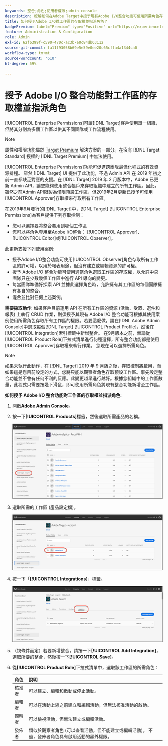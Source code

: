 ```yaml
---
keywords: 整合;角色;使用者權限;admin console
description: 瞭解如何在Adobe Target中授予現有Adobe I/O整合功能可使用所需角色存取所有工作區的許可權。
title: 如何授予Adobe I/O對工作區的存取權並指派角色？
badgePremium: label="Premium" type="Positive" url="https://experienceleague.adobe.com/docs/target/using/introduction/intro.html?lang=en#premium newtab=true" tooltip="檢視Target Premium包含的內容。"
feature: Administration & Configuration
role: Admin
exl-id: 62f6399f-c590-470c-ac3b-e0c84db63112
source-git-commit: fa11f93058b69e5e59e0ee20c65cffa4a1344ca0
workflow-type: tm+mt
source-wordcount: '610'
ht-degree: 59%

---
```


# 授予 Adobe I/O 整合功能對工作區的存取權並指派角色

[!UICONTROL Enterprise Permissions]可讓[!DNL Target]客戶使用單一組織，但將其分割為多個工作區以供其不同團隊或工作流程使用。

>[!NOTE]
>
>屬性和權限功能屬於 [Target Premium](/help/main/c-intro/intro.md#premium) 解決方案的一部分。在沒有 [!DNL Target Standard] 授權的 [!DNL Target Premium] 中無法使用。

[!UICONTROL Enterprise Permissions]功能可促進跨團隊最佳化程式的有效資源排程。 雖然 [!DNL Target] UI 提供了此功能，不過 Admin API 在 2019 年初之前一直都缺乏對應的支援。在 [!DNL Target] 2019 年 2 月版本中，Adobe 已更新 Admin API，讓您能夠使用整合帳戶來存取組織中建立的所有工作區。因此，雖然之前Admin API限製為僅限預設工作區，但2019年2月更新已授予可使用[!UICONTROL Approver]存取權來存取所有工作區。

在2019年9月發行的[!DNL Target]中，[!DNL Target] [!UICONTROL Enterprise Permissions]為客戶提供下列存取控制：

* 您可以選擇要將整合套用到哪個工作區
* 您可以將角色套用至Adobe I/O整合： [!UICONTROL Approver]、[!UICONTROL Editor]或[!UICONTROL Observer]。

此更新支援下列使用案例:

* 授予Adobe I/O整合功能可使用[!UICONTROL Observer]角色存取所有工作區的許可權，以用於報表用途，但沒有建立或編輯資源的許可權。
* 授予 Adobe I/O 整合功能可使用適當角色選取工作區的存取權，以允許中央團隊只在少數幾個工作區中進行 API 導向的變更。
* 每當團隊準備好探索 API 並據此選擇角色時，允許擁有其工作區的每個團隊擁有各自的整合。
* 混合並比對任何上述案例。

**需要採取動作**: 如果客戶目前運用 API 在所有工作區的資源 (活動、受眾、選件和報表) 上執行 CRUD 作業，則須授予其現有 Adobe I/O 整合功能可根據其使用案例使用所需角色存取所有工作區的權限。若要這麼做，請在[!DNL Adobe Admin Console]中選取每個[!DNL Target] [!UICONTROL Product Profile]，然後在[!UICONTROL Integration]索引標籤中新增整合。 在9月版本之前，無論從[!UICONTROL Product Role]下拉式清單進行何種選擇，所有整合功能都是使用[!UICONTROL Approver]存取權來執行作業。 您現在可以選擇所需角色。

>[!NOTE]
>
>如果未執行此動作，在 [!DNL Target] 2019 年 9 月版之後，存取控制將啟用，而如果這是您目前設定的方式，您將只能以觀察者角色存取預設工作區。事先設定整合功能並不會有任何不利的反應。此變更越早進行越好。根據您組織中的工作區數量，此程式只需要按幾下滑鼠，即可使用所需角色將現有整合功能新增至工作區。

**如何授予 Adobe I/O 整合功能對工作區的存取權並指派角色:**

1. 開啟&#x200B;**[Adobe Admin Console](https://adminconsole.adobe.com)**。

1. 按一下&#x200B;**[!UICONTROL Products]**&#x200B;標籤，然後選取所需產品的名稱。

   ![在 Adobe Admin Console 中選擇產品](/help/main/administrating-target/c-user-management/property-channel/assets/io-choose-product.png)

1. 選取所需的工作區 (產品設定檔)。

   ![選取產品設定檔](/help/main/administrating-target/c-user-management/property-channel/assets/io-select-product-profile.png)

1. 按一下「**[!UICONTROL Integrations]**」標籤。

   ![整合功能索引標籤](/help/main/administrating-target/c-user-management/property-channel/assets/integrations-tab.png)

1. （視條件而定）若要新增整合，請按一下&#x200B;**[!UICONTROL Add Integration]**，選取所要的整合，然後按一下&#x200B;**[!UICONTROL Save]**。

1. 從&#x200B;**[!UICONTROL Product Role]**&#x200B;下拉式清單中，選取該工作區的所需角色：

   | 角色 | 說明 |
   |--- |--- |
   | 核准者 | 可以建立、編輯和啟動或停止活動。 |
   | 編輯者 | 可以在活動上線之前建立和編輯活動，但無法核准活動的啟動。 |
   | 觀察者 | 可以檢視活動，但無法建立或編輯活動。 |
   | 發佈者 | 類似於觀察者角色 (可以查看活動，但不能建立或編輯活動)。 不過，發佈者角色具有啟用活動的額外權限。 |
